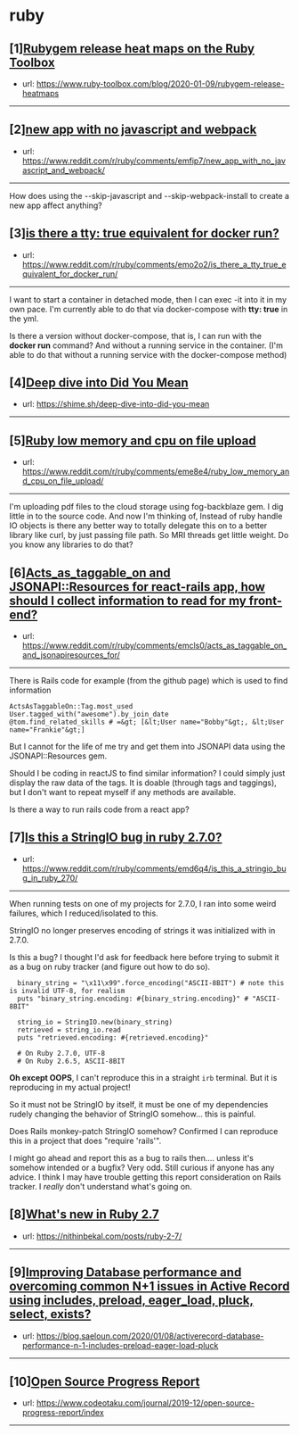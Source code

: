 # ruby
## [1][Rubygem release heat maps on the Ruby Toolbox](https://www.reddit.com/r/ruby/comments/emh8tr/rubygem_release_heat_maps_on_the_ruby_toolbox/)
- url: https://www.ruby-toolbox.com/blog/2020-01-09/rubygem-release-heatmaps
---

## [2][new app with no javascript and webpack](https://www.reddit.com/r/ruby/comments/emfip7/new_app_with_no_javascript_and_webpack/)
- url: https://www.reddit.com/r/ruby/comments/emfip7/new_app_with_no_javascript_and_webpack/
---
How does using the --skip-javascript and --skip-webpack-install to create a new app affect anything?
## [3][is there a tty: true equivalent for docker run?](https://www.reddit.com/r/ruby/comments/emo2o2/is_there_a_tty_true_equivalent_for_docker_run/)
- url: https://www.reddit.com/r/ruby/comments/emo2o2/is_there_a_tty_true_equivalent_for_docker_run/
---
I want to start a container in detached mode, then I can exec -it into it in my own pace. I'm currently able to do that via docker-compose with **tty: true** in the yml.

Is there a version without docker-compose, that is, I can run with the **docker run** command? And without a running service in the container. (I'm able to do that without a running service with the docker-compose method)
## [4][Deep dive into Did You Mean](https://www.reddit.com/r/ruby/comments/em9fdc/deep_dive_into_did_you_mean/)
- url: https://shime.sh/deep-dive-into-did-you-mean
---

## [5][Ruby low memory and cpu on file upload](https://www.reddit.com/r/ruby/comments/eme8e4/ruby_low_memory_and_cpu_on_file_upload/)
- url: https://www.reddit.com/r/ruby/comments/eme8e4/ruby_low_memory_and_cpu_on_file_upload/
---
I'm uploading pdf files to the cloud storage using fog-backblaze gem. I dig little in to the source code. And now I'm thinking of, Instead of ruby handle IO objects is there any better way to totally delegate this on to a better library like curl, by just passing file path. So MRI threads get little weight. Do you know any libraries to do that?
## [6][Acts_as_taggable_on and JSONAPI::Resources for react-rails app, how should I collect information to read for my front-end?](https://www.reddit.com/r/ruby/comments/emcls0/acts_as_taggable_on_and_jsonapiresources_for/)
- url: https://www.reddit.com/r/ruby/comments/emcls0/acts_as_taggable_on_and_jsonapiresources_for/
---
There is Rails code for example (from the github page) which is used to find information

    ActsAsTaggableOn::Tag.most_used
    User.tagged_with("awesome").by_join_date
    @tom.find_related_skills # =&gt; [&lt;User name="Bobby"&gt;, &lt;User name="Frankie"&gt;]

But I cannot for the life of me try and get them into JSONAPI data using the JSONAPI::Resources gem.

Should I be coding in reactJS to find similar information? I could simply just display the raw data of the tags. It is doable (through tags and taggings), but I don't want to repeat myself if any methods are available.

Is there a way to run rails code from a react app?
## [7][Is this a StringIO bug in ruby 2.7.0?](https://www.reddit.com/r/ruby/comments/emd6q4/is_this_a_stringio_bug_in_ruby_270/)
- url: https://www.reddit.com/r/ruby/comments/emd6q4/is_this_a_stringio_bug_in_ruby_270/
---
When running tests on one of my projects for 2.7.0, I ran into some weird failures, which I reduced/isolated to this. 

StringIO no longer preserves encoding of strings it was initialized with in 2.7.0. 

Is this a bug? I thought I'd ask for feedback here before trying to submit it as a bug on ruby tracker (and figure out how to do so). 

      binary_string = "\x11\x99".force_encoding("ASCII-8BIT") # note this is invalid UTF-8, for realism
      puts "binary_string.encoding: #{binary_string.encoding}" # "ASCII-8BIT"

      string_io = StringIO.new(binary_string)
      retrieved = string_io.read
      puts "retrieved.encoding: #{retrieved.encoding}"

      # On Ruby 2.7.0, UTF-8
      # On Ruby 2.6.5, ASCII-8BIT

**Oh except OOPS**, I can't reproduce this in a straight `irb` terminal. But it is reproducing in my actual project!

So it must not be StringIO by itself, it must be one of my dependencies rudely changing the behavior of StringIO somehow... this is painful. 

Does Rails monkey-patch StringIO somehow?  Confirmed I can reproduce this in a project that does "require 'rails'". 

I might go ahead and report this as a bug to rails then.... unless it's somehow intended or a bugfix? Very odd. Still curious if anyone has any advice. I think I may have trouble getting this report consideration on Rails tracker. I *really* don't understand what's going on.
## [8][What's new in Ruby 2.7](https://www.reddit.com/r/ruby/comments/em4keo/whats_new_in_ruby_27/)
- url: https://nithinbekal.com/posts/ruby-2-7/
---

## [9][Improving Database performance and overcoming common N+1 issues in Active Record using includes, preload, eager_load, pluck, select, exists?](https://www.reddit.com/r/ruby/comments/em5e4a/improving_database_performance_and_overcoming/)
- url: https://blog.saeloun.com/2020/01/08/activerecord-database-performance-n-1-includes-preload-eager-load-pluck
---

## [10][Open Source Progress Report](https://www.reddit.com/r/ruby/comments/em3f3v/open_source_progress_report/)
- url: https://www.codeotaku.com/journal/2019-12/open-source-progress-report/index
---


